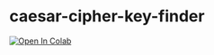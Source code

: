 # caesar-cipher-key-finder
<a href="https://colab.research.google.com/github/sadmozer/caesar-cipher-key-finder/blob/main/Caesar_Cipher_key_finder.ipynb" target="_parent"><img src="https://colab.research.google.com/assets/colab-badge.svg" alt="Open In Colab"/></a>

